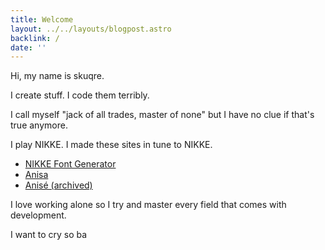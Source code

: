 ```yaml
---
title: Welcome
layout: ../../layouts/blogpost.astro
backlink: /
date: ''
---
```


Hi, my name is skuqre.

I create stuff. I code them terribly.

I call myself "jack of all trades, master of none" but I have no clue if that's true anymore.

I play NIKKE. I made these sites in tune to NIKKE.
- [NIKKE Font Generator](https://skuqre.github.io/nikke-font-generator/)
- [Anisa](https://skuqre.github.io/anisa/)
- [Anisé (archived)](https://skuqre.github.io/anise/)

I love working alone so I try and master every field that comes with development.

I want to cry so ba